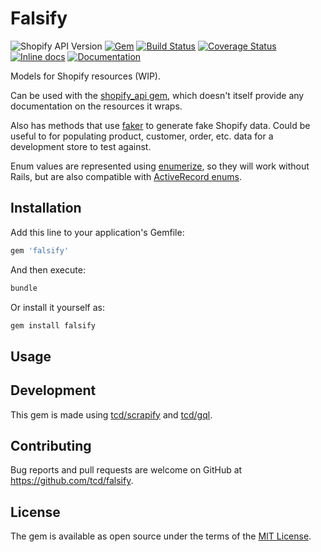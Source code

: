 # Falsify

![Shopify API Version](https://img.shields.io/badge/Shopify_API-2019--10-brightgreen.svg)
[![Gem](https://img.shields.io/gem/v/falsify)][rubygems]
[![Build Status](https://travis-ci.org/tcd/falsify.svg?branch=master)][travis-ci]
[![Coverage Status](https://coveralls.io/repos/github/tcd/falsify/badge.svg?branch=master)][coveralls-ci]
[![Inline docs](http://inch-ci.org/github/tcd/falsify.svg?branch=master)][inch-ci]
[![Documentation](http://img.shields.io/badge/docs-rubydoc.info-blue.svg)][rubydoc-gem]

[rubygems]: https://rubygems.org/gems/falsify
[travis-ci]: https://travis-ci.org/tcd/falsify
[coveralls-ci]: https://coveralls.io/github/tcd/falsify?branch=master
[inch-ci]: http://inch-ci.org/github/tcd/falsify
[rubydoc-github]: https://rubydoc.org/github/tcd/falsify/master
[rubydoc-gem]: https://www.rubydoc.info/gems/falsify/0.1.0

Models for Shopify resources (WIP).

Can be used with the [shopify_api gem](https://github.com/Shopify/shopify_api), which doesn't itself provide any documentation on the resources it wraps.

Also has methods that use [faker](https://github.com/faker-ruby/faker) to generate fake Shopify data.
Could be useful to for populating product, customer, order, etc. data for a development store to test against.

Enum values are represented using [enumerize](https://github.com/brainspec/enumerize), so they will work without Rails,
but are also compatible with [ActiveRecord enums](https://api.rubyonrails.org/v6.0.0/classes/ActiveRecord/Enum.html).

## Installation

Add this line to your application's Gemfile:

```ruby
gem 'falsify'
```

And then execute:

```sh
bundle
```
Or install it yourself as:

```sh
gem install falsify
```

## Usage

## Development

This gem is made using [tcd/scrapify](https://github.com/tcd/scrapify) and [tcd/gql](https://github.com/tcd/gql).

## Contributing

Bug reports and pull requests are welcome on GitHub at https://github.com/tcd/falsify.

## License

The gem is available as open source under the terms of the [MIT License](https://opensource.org/licenses/MIT).

